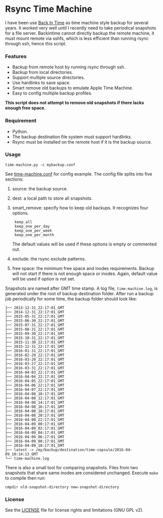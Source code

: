 # Rsync Time Machine

I have been use [Back In Time][] as time machine style backup for several
years. It worked very well until I recently need to take periodical snapshots
for a file server.  Backintime cannot directly backup the remote machine, it
must mount remote via sshfs, which is less efficient than running rsync through
ssh, hence this script.


### Features

* Backup from remote host by running rsync through ssh.
* Backup from local directories.
* Support multiple source directories.
* Use hardlinks to save space.
* Smart remove old backups to emulate Apple Time Machine.
* Easy to config multiple backup profiles.

**This script does not attempt to remove old snapshots if there lacks enough
free space.**


### Requirement

* Python.
* The backup destination file system must support hardlinks.
* Rsync must be installed on the remote host if it is the backup source.


### Usage

    time-machine.py -c mybackup.conf

See [time-machine.conf](time-machine.conf) for config example. The config file
splits into five sections:

1. source: the backup source.

2. dest: a local path to store all snapshots.

3. smart_remove: specify how to keep old backups. It recognizes four options.

        keep_all
        keep_one_per_day
        keep_one_per_week
        keep_one_per_month

   The default values will be used if these options is empty or commented out.


4. exclude: the rsync exclude patterns.

5. free space: the minimum free space and inodes requirements. Backup will not
start if there is not enough space or inodes. Again, default value will be used
if option is not set.

Snapshots are named after GMT time stamp. A log file, `time-machine.log`,
is generated under the root of backup destination folder. After run a backup
job periodically for some time, the backup folder should look like:

    ├── 2013-12-31_22:17:01_GMT
    ├── 2014-12-31_22:17:01_GMT
    ├── 2015-05-31_22:17:01_GMT
    ├── 2015-06-30_22:17:01_GMT
    ├── 2015-07-31_22:17:01_GMT
    ├── 2015-08-31_22:17:01_GMT
    ├── 2015-09-30_22:17:01_GMT
    ├── 2015-10-31_22:17:01_GMT
    ├── 2015-11-30_22:17:01_GMT
    ├── 2015-12-31_22:17:01_GMT
    ├── 2016-01-31_22:17:01_GMT
    ├── 2016-02-29_22:17:01_GMT
    ├── 2016-03-20_22:17:01_GMT
    ├── 2016-03-27_22:17:01_GMT
    ├── 2016-03-31_22:17:01_GMT
    ├── 2016-04-03_22:17:01_GMT
    ├── 2016-04-04_22:17:01_GMT
    ├── 2016-04-05_22:17:01_GMT
    ├── 2016-04-06_22:17:01_GMT
    ├── 2016-04-07_22:17:01_GMT
    ├── 2016-04-08_10:17:01_GMT
    ├── 2016-04-08_12:17:01_GMT
    ├── 2016-04-08_14:17:01_GMT
    ├── 2016-04-08_16:17:01_GMT
    ├── 2016-04-08_18:17:01_GMT
    ├── 2016-04-08_20:17:01_GMT
    ├── 2016-04-08_22:17:01_GMT
    ├── 2016-04-09_00:17:01_GMT
    ├── 2016-04-09_02:17:01_GMT
    ├── 2016-04-09_04:17:01_GMT
    ├── 2016-04-09_06:17:01_GMT
    ├── 2016-04-09_08:17:01_GMT
    ├── 2016-04-09_10:17:01_GMT
    ├── latest -> /my/backup/destination/time-capsule/2016-04-09_10:14:13_GMT
    └── time-machine.log


There is also a small tool for comparing snapshots. Files from two snapshots
that share same inodes are considered unchanged. Execute `make` to compile then
run:

    cmpdir old-snapshot-directory new-snapshot-directory


### License

See the [LICENSE](LICENSE) file for license rights and limitations (GNU GPL v2).


[Back In Time]: http://backintime.le-web.org
